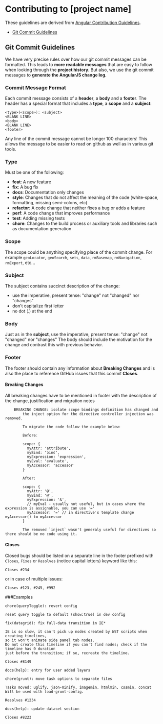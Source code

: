 # Contributing to [project name]

These guidelines are derived from [Angular Contribution Guidelines](https://github.com/angular/angular.js/blob/master/CONTRIBUTING.md#-git-commit-guidelines).

 - [Git Commit Guidelines](#commit)

## <a name="commit"></a> Git Commit Guidelines

We have very precise rules over how our git commit messages can be formatted.  This leads to **more
readable messages** that are easy to follow when looking through the **project history**.  But also,
we use the git commit messages to **generate the AngularJS change log**.

### Commit Message Format
Each commit message consists of a **header**, a **body** and a **footer**.  The header has a special
format that includes a **type**, a **scope** and a **subject**:

```
<type>(<scope>): <subject>
<BLANK LINE>
<body>
<BLANK LINE>
<footer>
```

Any line of the commit message cannot be longer 100 characters! This allows the message to be easier
to read on github as well as in various git tools.

### Type
Must be one of the following:

* **feat**: A new feature
* **fix**: A bug fix
* **docs**: Documentation only changes
* **style**: Changes that do not affect the meaning of the code (white-space, formatting, missing
  semi-colons, etc)
* **refactor**: A code change that neither fixes a bug or adds a feature
* **perf**: A code change that improves performance
* **test**: Adding missing tests
* **chore**: Changes to the build process or auxiliary tools and libraries such as documentation
  generation

### Scope
The scope could be anything specifying place of the commit change. For example `geoLocator`,
`geoSearch`, `sets`, `data`, `rmBasemap`, `rmNavigation`, `rmExport`, etc...

### Subject
The subject contains succinct description of the change:

* use the imperative, present tense: "change" not "changed" nor "changes"
* don't capitalize first letter
* no dot (.) at the end

### Body
Just as in the **subject**, use the imperative, present tense: "change" not "changed" nor "changes"
The body should include the motivation for the change and contrast this with previous behavior.

### Footer
The footer should contain any information about **Breaking Changes** and is also the place to
reference GitHub issues that this commit **Closes**.

#### Breaking Changes
All breaking changes have to be mentioned in footer with the description of the change, justification and migration notes

```
	BREAKING CHANGE: isolate scope bindings definition has changed and
	    the inject option for the directive controller injection was removed.
	    
	    To migrate the code follow the example below:
	    
	    Before:
	    
	    scope: {
	      myAttr: 'attribute',
	      myBind: 'bind',
	      myExpression: 'expression',
	      myEval: 'evaluate',
	      myAccessor: 'accessor'
	    }
	    
	    After:
	    
	    scope: {
	      myAttr: '@',
	      myBind: '@',
	      myExpression: '&',
	      // myEval - usually not useful, but in cases where the expression is assignable, you can use '='
	      myAccessor: '=' // in directive's template change myAccessor() to myAccessor
	    }
	    
	    The removed `inject` wasn't generaly useful for directives so there should be no code using it.
```

#### Closes
Closed bugs should be listed on a separate line in the footer prefixed with `Closes`, `Fixes` or `Resolves` (notice capital letters) keyword like this:

```
Closes #234
```

or in case of multiple issues:

```
Closes #123, #245, #992
```

###Examples

```
chore(queryToggle): revert config

reset query toggle to default (show:true) in dev config
```

```
fix(datagrid): fix full-data transition in IE*

IE is so slow, it can't pick up nodes created by WET scripts when creating timelines,
so it won't animate side panel tab nodes.
Do not create this timeline if you can't find nodes; check if the timeline has 0 duration
just before the transition; if so, recreate the timeline.

Closes #8149
```

```
docs(help): entry for user added layers
```

```
chore(grunt): move task options to separate files

Tasks moved: uglify, json-minify, imagemin, htmlmin, cssmin, concat
Will be used with load-grunt-config.

Resolves #1234
```

```
docs(help): update dataset section

Closes #8223
```
